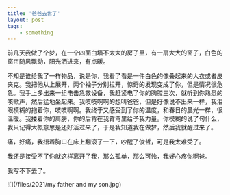 ```yaml
---
title: '爸爸去世了'
layout: post
tags:
    - something
---
```


前几天我做了个梦，在一个四面白墙不太大的房子里，有一扇大大的窗子，白色的窗帘随风飘动，阳光洒进来，有点暖。

不知是谁给我了一样物品，说是你，我看了看是一件白色的像叠起来的大衣或者皮夹克。我把他从上展开，两个袖子分别拉开，惊奇的发现变成了你，但是情况很危急。我手上多出来一组电击急救设备，我赶紧电了你的胸膛三次，就听到你熟悉的咳嗽声，然后猛地坐起来。我吱吱啊啊的想叫爸爸，但是好像说不出来一样，我泪眼模糊的抱着你，吱吱啊啊。我终于又感受到了你的温度，和春日的晨光一样，很温暖。我搂着你的肩膀，你的后背在我臂弯里给予我力量。你模糊的说了句什么，我只记得大概意思是还好活过来了，于是我知道我在做梦，然后我就醒过来了。

痛，好痛，我捂着胸口在床上翻滚了一下，吵醒了俊哲，可是我太难受了。

我还是接受不了你就这样离开了我，那么孤单，那么可怜，我好心疼你啊爸。

我写不下去了。

![](/files/2021/my father and my son.jpg)